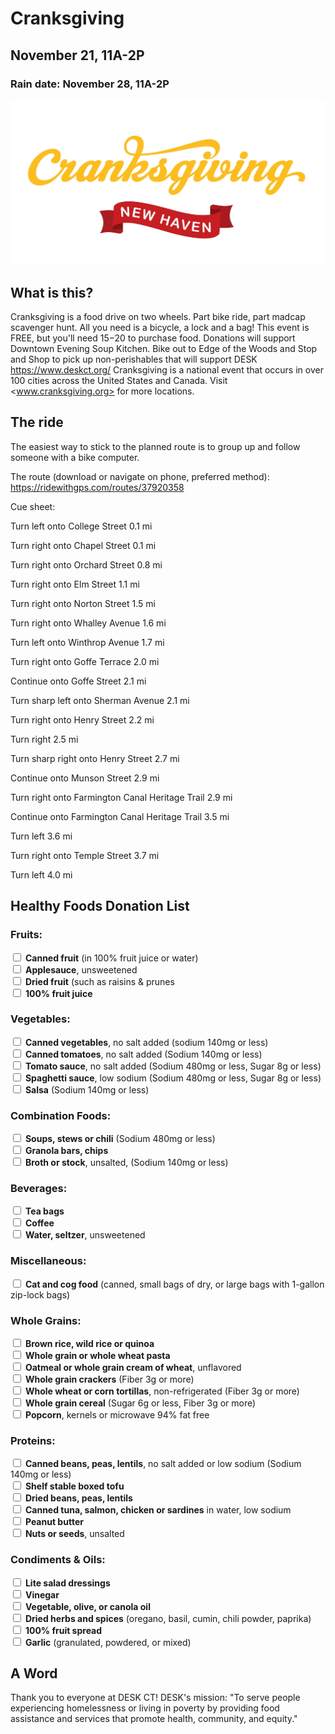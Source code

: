 # Cranksgiving
## November 21, 11A-2P
### Rain date: November 28, 11A-2P
![header](header.jpg)
## What is this?
Cranksgiving is a food drive on two wheels. Part bike ride, part madcap scavenger hunt. All you need is a bicycle, a lock and a bag!
This event is FREE, but you'll need $15-$20 to purchase food. Donations will support Downtown Evening Soup Kitchen.
Bike out to Edge of the Woods and Stop and Shop to pick up non-perishables that will support DESK <https://www.deskct.org/>
Cranksgiving is a national event that occurs in over 100 cities across the United States and Canada. Visit <www.cranksgiving.org> for more locations.
## The ride

The easiest way to stick to the planned route is to group up and follow someone with a bike computer.

The route (download or navigate on phone, preferred method): <https://ridewithgps.com/routes/37920358>

Cue sheet:

Turn left onto College Street 0.1 mi

Turn right onto Chapel Street 0.1 mi

Turn right onto Orchard Street 0.8 mi

Turn right onto Elm Street 1.1 mi

Turn right onto Norton Street 1.5 mi

Turn right onto Whalley Avenue 1.6 mi

Turn left onto Winthrop Avenue 1.7 mi

Turn right onto Goffe Terrace 2.0 mi

Continue onto Goffe Street 2.1 mi

Turn sharp left onto Sherman Avenue 2.1 mi

Turn right onto Henry Street 2.2 mi

Turn right 2.5 mi

Turn sharp right onto Henry Street 2.7 mi

Continue onto Munson Street 2.9 mi

Turn right onto Farmington Canal Heritage Trail 2.9 mi

Continue onto Farmington Canal Heritage Trail 3.5 mi

Turn left 3.6 mi

Turn right onto Temple Street 3.7 mi

Turn left 4.0 mi

## Healthy Foods Donation List
### Fruits:
<input type="checkbox">  **Canned fruit** (in 100% fruit juice or water)<br>
<input type="checkbox">  **Applesauce**, unsweetened<br>
<input type="checkbox">  **Dried fruit** (such as raisins & prunes<br>
<input type="checkbox">  **100% fruit juice**<br>
### Vegetables:
<input type="checkbox">  **Canned vegetables**, no salt added (sodium 140mg or less)<br>
<input type="checkbox">  **Canned tomatoes**, no salt added (Sodium 140mg or less)<br>
<input type="checkbox">  **Tomato sauce**, no salt added (Sodium 480mg or less, Sugar 8g or less)<br>
<input type="checkbox">  **Spaghetti sauce**, low sodium (Sodium 480mg or less, Sugar 8g or less)<br>
<input type="checkbox">  **Salsa** (Sodium 140mg or less)<br>
### Combination Foods:
<input type="checkbox">  **Soups, stews or chili** (Sodium 480mg or less)<br>
<input type="checkbox">  **Granola bars, chips**<br>
<input type="checkbox">  **Broth or stock**, unsalted, (Sodium 140mg or less)<br>
### Beverages:
<input type="checkbox">  **Tea bags**<br>
<input type="checkbox">  **Coffee**<br>
<input type="checkbox">  **Water, seltzer**, unsweetened<br>
### Miscellaneous:
<input type="checkbox">  **Cat and cog food** (canned, small bags of dry, or large bags with 1-gallon zip-lock bags)<br>
### Whole Grains:
<input type="checkbox">  **Brown rice, wild rice or quinoa**<br>
<input type="checkbox">  **Whole grain or whole wheat pasta**<br>
<input type="checkbox">  **Oatmeal or whole grain cream of wheat**, unflavored<br>
<input type="checkbox">  **Whole grain crackers** (Fiber 3g or more)<br>
<input type="checkbox">  **Whole wheat or corn tortillas**, non-refrigerated (Fiber 3g or more)<br>
<input type="checkbox">  **Whole grain cereal** (Sugar 6g or less, Fiber 3g or more)<br>
<input type="checkbox">  **Popcorn**, kernels or microwave 94% fat free<br>
### Proteins:
<input type="checkbox">  **Canned beans, peas, lentils**, no salt added or low sodium (Sodium 140mg or less)<br>
<input type="checkbox">  **Shelf stable boxed tofu**<br>
<input type="checkbox">  **Dried beans, peas, lentils**<br>
<input type="checkbox">  **Canned tuna, salmon, chicken or sardines** in water, low sodium<br>
<input type="checkbox">  **Peanut butter**<br>
<input type="checkbox">  **Nuts or seeds**, unsalted<br>
### Condiments & Oils:
<input type="checkbox">  **Lite salad dressings**<br>
<input type="checkbox">  **Vinegar**<br>
<input type="checkbox">  **Vegetable, olive, or canola oil**<br>
<input type="checkbox">  **Dried herbs and spices** (oregano, basil, cumin, chili powder, paprika)<br>
<input type="checkbox">  **100% fruit spread**<br>
<input type="checkbox">  **Garlic** (granulated, powdered, or mixed)<br>

## A Word

Thank you to everyone at DESK CT!
DESK's mission:
"To serve people experiencing homelessness or living in poverty by providing food assistance and services that promote health, community, and equity."
